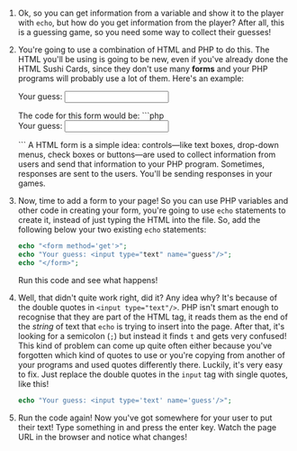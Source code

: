 1. Ok, so you can get information from a variable and show it to the player with `echo`, but how do you get information from the player? After all, this is a guessing game, so you need some way to collect their guesses!

2. You're going to use a combination of HTML and PHP to do this. The HTML you'll be using is going to be new, even if you've already done the HTML Sushi Cards, since they don't use many **forms** and your PHP programs will probably use a lot of them. Here's an example:
    <form>
        Your guess: <input type="text"/>
    </form>
    The code for this form would be:
        ```php
        <form method='get'>
            Your guess: <input type="text" name="guess"/>
        </form>
        ```
    A HTML form is a simple idea: controls—like text boxes, drop-down menus, check boxes or buttons—are used to collect information from users and send that information to your PHP program. Sometimes, responses are sent to the users. You'll be sending responses in your games.
3. Now, time to add a form to your page! So you can use PHP variables and other code in creating your form, you're going to use `echo` statements to create it, instead of just typing the HTML into the file. So, add the following below your two existing `echo` statements:
    ```php
    echo "<form method='get'>";
    echo "Your guess: <input type="text" name="guess"/>";
    echo "</form>";
    ```
    Run this code and see what happens!
4. Well, that didn't quite work right, did it? Any idea why? It's because of the double quotes in `<input type="text"/>`. PHP isn't smart enough to recognise that they are part of the HTML tag, it reads them as the end of the *string* of text that `echo` is trying to insert into the page. After that, it's looking for a semicolon (`;`) but instead it finds `t` and gets very confused! This kind of problem can come up quite often either because you've forgotten which kind of quotes to use or you're copying from another of your programs and used quotes differently there. Luckily, it's very easy to fix. Just replace the double quotes in the `input` tag with single quotes, like this!
    ```php
    echo "Your guess: <input type='text' name='guess'/>";
    ```
5. Run the code again! Now you've got somewhere for your user to put their text! Type something in and press the enter key. Watch the page URL in the browser and notice what changes!